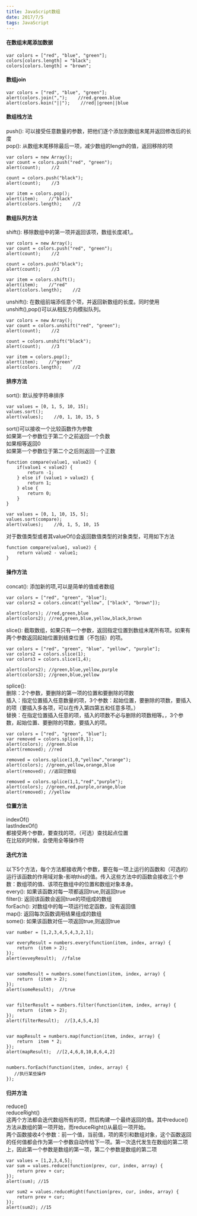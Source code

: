 ```yaml
---
title: JavaScript数组
date: 2017/7/5
tags: JavaScript
---
```


#### 在数组末尾添加数据
```
var colors = ["red", "blue", "green"];
colors[colors.length] = "black";
colors[colors.length] = "brown";
```

#### 数组join

```
var colors = ["red", "blue", "green"];
alert(colors.join(",");    //red.green.blue
alert(colors.koin("||");    //red||green||blue
```

#### 数组栈方法  
push(): 可以接受任意数量的参数，把他们逐个添加到数组末尾并返回修改后的长度  
pop(): 从数组末尾移除最后一项，减少数组的length的值，返回移除的项

```
var colors = new Array();
var count = colors.push("red", "green");
alert(count);    //2

count = colors.push("black");
alert(count);    //3

var item = colors.pop();
alert(item);    //"black"
alert(colors.length);    //2
```
<!-- more -->

#### 数组队列方法  
shift(): 移除数组中的第一项并返回该项，数组长度减1,。

```
var colors = new Array();
var count = colors.push("red", "green");
alert(count);    //2

count = colors.push("black");
alert(count);    //3

var item = colors.shift();
alert(item);    //"red"
alert(colors.length);    //2
```
unshift(): 在数组前端添任意个项，并返回新数组的长度。同时使用unshift(),pop()可以从相反方向模拟队列。

```
var colors = new Array();
var count = colors.unshift("red", "green");
alert(count);    //2

count = colors.unshift("black");
alert(count);    //3

var item = colors.pop();
alert(item);    //"green"
alert(colors.length);    //2
```

#### 排序方法  
sort(): 默认按字符串排序

```
var values = [0, 1, 5, 10, 15];
values.sort();
alert(values);    //0, 1, 10, 15, 5
```
sort()可以接收一个比较函数作为参数  
如果第一个参数位于第二个之前返回一个负数  
如果相等返回0  
如果第一个参数位于第二个之后则返回一个正数  

```
function compare(value1, value2) {
    if(value1 < value2) {
        return -1;
    } else if (value1 > value2) {
        return 1;
    } else {
        return 0;
    }
}

var values = [0, 1, 10, 15, 5];
values.sort(compare);
alert(values);    //0, 1, 5, 10, 15
```
对于数值类型或者其valueOf()会返回数值类型的对象类型，可用如下方法

```
function compare(value1, value2) {
    return value2 - value1;
}
```

#### 操作方法  
concat(): 添加新的项,可以是简单的值或者数组

```
var colors = ["red", "green", "blue"];
var colors2 = colors.concat("yellow", ["black", "brown"]);

alert(colors); //red,green,blue
alert(colors2); //red,green,blue,yellow,black,brown
```
slice(): 截取数组，如果只有一个参数，返回指定位置到数组末尾所有项。如果有两个参数返回起始位置到结束位置（不包括）的项。

```
var colors = ["red", "green", "blue", "yellow", "purple"];
var colors2 = colors.slice(1);
var colors3 = colors.slice(1,4);

alert(colors2); //green,blue,yellow,purple
alert(colors3); //green,blue,yellow
```
splice():  
删除：2个参数，要删除的第一项的位置和要删除的项数  
插入：指定位置插入任意数量的项，3个参数：起始位置，要删除的项数，要插入的项（要插入多各项，可以在传入第四第五和任意多项。）  
替换：在指定位置插入任意的项，插入的项数不必与删除的项数相等。，3个参数，起始位置、要删除的项数，要插入的项。 

```
var colors = ["red", "green", "blue"];
var removed = colors.splice(0,1);
alert(colors); //green.blue
alert(removed); //red 

removed = colors.splice(1,0,"yellow","orange");
alert(colors); //green,yellow,orange,blue
alert(removed); //返回空数组

removed = colors.splice(1,1,"red","purple");
alert(colors); //green,red,purple,orange,blue
alert(removed); //yellow
```
#### 位置方法  
indexOf()  
lastIndexOf()  
都接受两个参数，要查找的项，（可选）查找起点位置  
在比较的时候，会使用全等操作符

#### 迭代方法  
以下5个方法，每个方法都接收两个参数，要在每一项上运行的函数和（可选的）运行该函数的作用域对象-影响this的值。传入这些方法中的函数会接收三个参数：数组项的值、该项在数组中的位置和数组对象本身。  
every(): 如果该函数对每一项都返回true,则返回true  
filter(): 返回该函数会返回true的项组成的数组  
forEach(): 对数组中的每一项运行给定函数，没有返回值  
map(): 返回每次函数调用结果组成的数组  
some(): 如果该函数对任一项返回true,则返回true  

```
var number = [1,2,3,4,5,4,3,2,1];

var everyResult = numbers.every(function(item, index, array) {
    return  (item > 2);
});
alert(evveyResult);  //false


var someResult = numbers.some(function(item, index, array) {
    return  (item > 2);
});
alert(someResult);  //true


var filterResult = numbers.filter(function(item, index, array) {
    return  (item > 2);
});
alert(filterResult);  //[3,4,5,4,3]


var mapResult = numbers.map(function(item, index, array) {
    return  item * 2;
});
alert(mapResult);  //[2,4,6,8,10,8,6,4,2]


numbers.forEach(function(item, index, array) {
   //执行某些操作
});
```
#### 归并方法  
reduce()  
reduceRight()  
这两个方法都会迭代数组所有的项，然后构建一个最终返回的值。其中reduce()方法从数组的第一项开始，而reduceRight()从最后一项开始。  
两个函数接收4个参数：前一个值，当前值，项的索引和数组对象，这个函数返回的任何值都会作为第一个参数自动传给下一项。第一次迭代发生在数组的第二项上，因此第一个参数是数组的第一项，第二个参数是数组的第二项  

```
var values = [1,2,3,4,5];
var sum = values.reduce(function(prev, cur, index, array) {
    return prev + cur;
});
alert(sum); //15

var sum2 = values.reduceRight(function(prev, cur, index, array) {
    return prev + cur;
});
alert(sum2); //15
```




